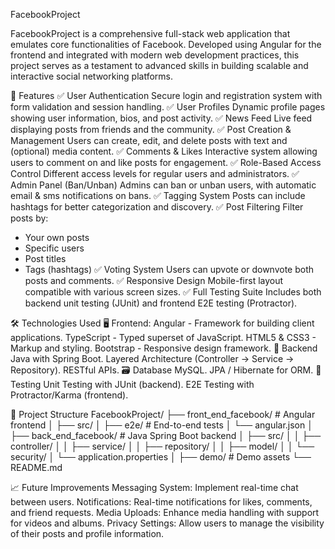 FacebookProject

FacebookProject is a comprehensive full-stack web application that emulates core functionalities of Facebook. Developed using Angular for the frontend and integrated with modern web development practices, 
this project serves as a testament to advanced skills in building scalable and interactive social networking platforms.

🚀 Features
✅ User Authentication
Secure login and registration system with form validation and session handling.
✅ User Profiles
Dynamic profile pages showing user information, bios, and post activity.
✅ News Feed
Live feed displaying posts from friends and the community.
✅ Post Creation & Management
Users can create, edit, and delete posts with text and (optional) media content.
✅ Comments & Likes
Interactive system allowing users to comment on and like posts for engagement.
✅ Role-Based Access Control
Different access levels for regular users and administrators.
✅ Admin Panel (Ban/Unban)
Admins can ban or unban users, with automatic email & sms notifications on bans.
✅ Tagging System
Posts can include hashtags for better categorization and discovery.
✅ Post Filtering
Filter posts by:
 - Your own posts
 - Specific users
 - Post titles
 - Tags (hashtags)
✅ Voting System
Users can upvote or downvote both posts and comments.
✅ Responsive Design
Mobile-first layout compatible with various screen sizes.
✅ Full Testing Suite
Includes both backend unit testing (JUnit) and frontend E2E testing (Protractor).

🛠️ Technologies Used
🖥️ Frontend:
Angular - Framework for building client applications.
TypeScript - Typed superset of JavaScript.
HTML5 & CSS3 - Markup and styling.
Bootstrap - Responsive design framework.
🧠 Backend
Java with Spring Boot.
Layered Architecture (Controller → Service → Repository).
RESTful APIs.
🗃️ Database
MySQL.
JPA / Hibernate for ORM.
🧪 Testing
Unit Testing with JUnit (backend).
E2E Testing with Protractor/Karma (frontend).

📂 Project Structure
FacebookProject/
├── front_end_facebook/       # Angular frontend
│   ├── src/
│   ├── e2e/                  # End-to-end tests
│   └── angular.json
│
├── back_end_facebook/        # Java Spring Boot backend
│   ├── src/
│   │   ├── controller/
│   │   ├── service/
│   │   ├── repository/
│   │   ├── model/
│   │   └── security/
│   └── application.properties
│
├── demo/                     # Demo assets
└── README.md


📈 Future Improvements
Messaging System: Implement real-time chat between users.
Notifications: Real-time notifications for likes, comments, and friend requests.
Media Uploads: Enhance media handling with support for videos and albums.
Privacy Settings: Allow users to manage the visibility of their posts and profile information.
